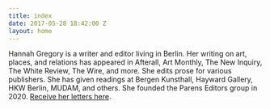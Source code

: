 ```yaml
---
title: index
date: 2017-05-28 18:42:00 Z
layout: home
---
```


Hannah Gregory is a writer and editor living in Berlin. Her writing on art, places, and relations has appeared in Afterall, Art Monthly, The New Inquiry, The White Review, The Wire, and more. She edits prose for various publishers. She has given readings at Bergen Kunsthall, Hayward Gallery, HKW Berlin, MUDAM, and others. She founded the Parens Editors group in 2020. <a href="https://www.tinyletter.com/hannah_gregory">Receive her letters here</a>.